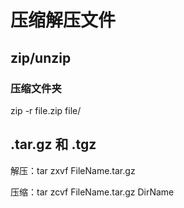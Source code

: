 # 压缩解压文件

## zip/unzip

### 压缩文件夹

zip -r file.zip file/



## .tar.gz 和 .tgz

解压：tar zxvf FileName.tar.gz

压缩：tar zcvf FileName.tar.gz DirName

